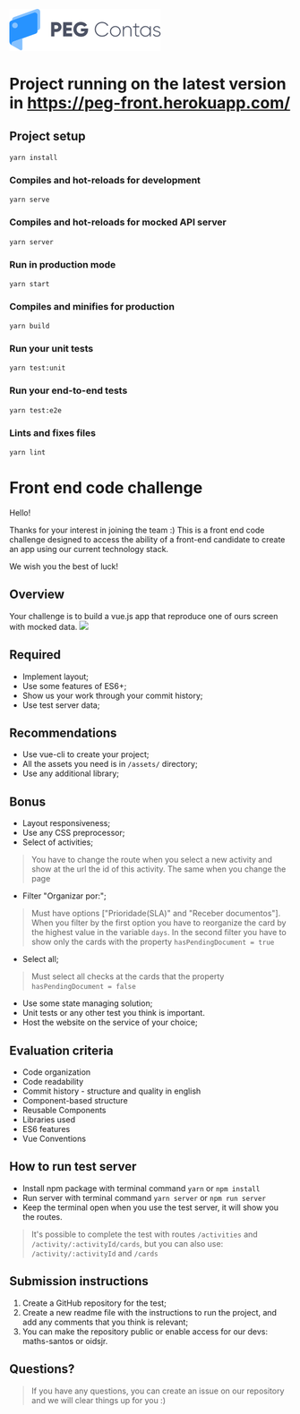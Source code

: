 [![](/peg-contas.png)]()

# Project running on the latest version in https://peg-front.herokuapp.com/

## Project setup
```
yarn install
```

### Compiles and hot-reloads for development
```
yarn serve
```

### Compiles and hot-reloads for mocked API server
```
yarn server
```

### Run in production mode
```
yarn start
```

### Compiles and minifies for production
```
yarn build
```

### Run your unit tests
```
yarn test:unit
```

### Run your end-to-end tests
```
yarn test:e2e
```

### Lints and fixes files
```
yarn lint
```

# Front end code challenge
Hello!

Thanks for your interest in joining the team :)
This is a front end code challenge designed to access the ability of a front-end candidate to create an app using our current technology stack.

We wish you the best of luck!

## Overview 
Your challenge is to build a vue.js app that reproduce one of ours screen with mocked data. [![](/test-goal.jpg)]()

## Required
- Implement layout;
- Use some features of ES6+;
- Show us your work through your commit history;
- Use test server data;

## Recommendations
- Use vue-cli to create your project;
- All the assets you need is in `/assets/` directory;
- Use any additional library;

## Bonus
- Layout responsiveness;
- Use any CSS preprocessor;
- Select of activities;
> You have to change the route when you select a new activity and show at the url the id of this activity. The same when you change the page
- Filter "Organizar por:";
> Must have options ["Prioridade(SLA)" and "Receber documentos"]. When you filter by the first option you have to reorganize the card by the highest value in the variable `days`. In the second filter you have to show only the cards with the property `hasPendingDocument = true`
- Select all;
> Must select all checks at the cards that the property `hasPendingDocument = false`
- Use some state managing solution;
- Unit tests or any other test you think is important.
- Host the website on the service of your choice;

## Evaluation criteria
- Code organization
- Code readability
- Commit history - structure and quality in english
- Component-based structure
- Reusable Components
- Libraries used
- ES6 features
- Vue Conventions

## How to run test server
- Install npm package with terminal command `yarn` or `npm install`
- Run server with terminal command `yarn server` or `npm run server`
- Keep the terminal open when you use the test server, it will show you the routes.
> It's possible to complete the test with routes `/activities` and `/activity/:activityId/cards`, but you can also use: `/activity/:activityId` and `/cards`

## Submission instructions
1. Create a GitHub repository for the test;
2. Create a new readme file with the instructions to run the project, and add any comments that you think is relevant;
3. You can make the repository public or enable access for our devs: maths-santos or oidsjr.

## Questions? 
> If you have any questions, you can create an issue on our repository and we will clear things up for you :)
